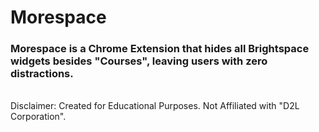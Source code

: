 <h1>Morespace</h1>
<h3>Morespace is a Chrome Extension that hides all Brightspace widgets besides "Courses", leaving users with zero distractions.</h3>
<br>
Disclaimer: Created for Educational Purposes. Not Affiliated with "D2L Corporation".
